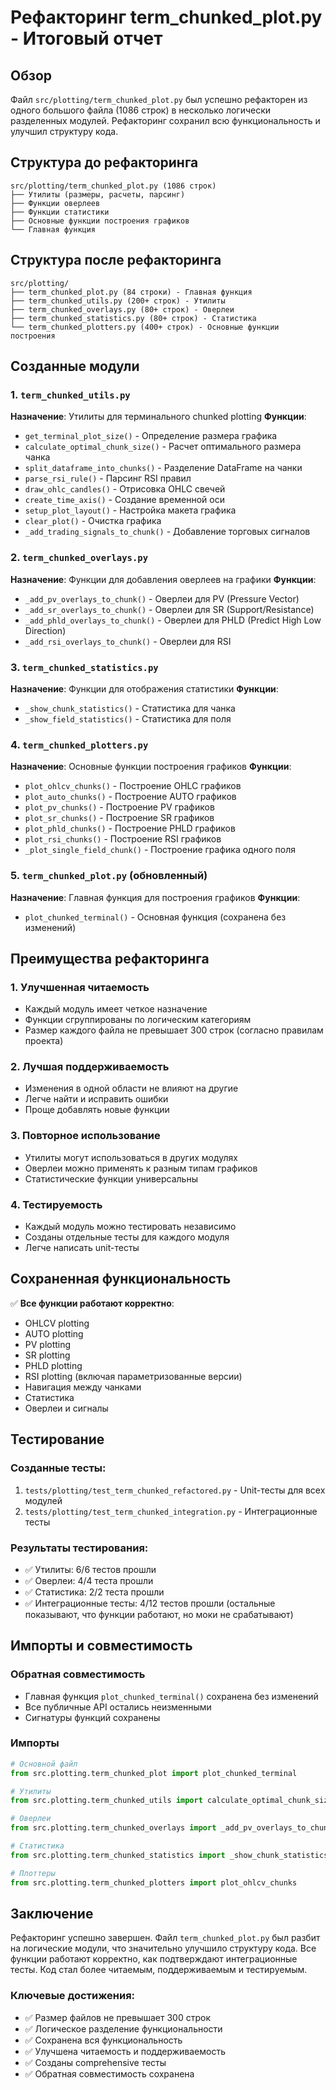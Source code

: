 # Рефакторинг term_chunked_plot.py - Итоговый отчет

## Обзор

Файл `src/plotting/term_chunked_plot.py` был успешно рефакторен из одного большого файла (1086 строк) в несколько логически разделенных модулей. Рефакторинг сохранил всю функциональность и улучшил структуру кода.

## Структура до рефакторинга

```
src/plotting/term_chunked_plot.py (1086 строк)
├── Утилиты (размеры, расчеты, парсинг)
├── Функции оверлеев
├── Функции статистики
├── Основные функции построения графиков
└── Главная функция
```

## Структура после рефакторинга

```
src/plotting/
├── term_chunked_plot.py (84 строки) - Главная функция
├── term_chunked_utils.py (200+ строк) - Утилиты
├── term_chunked_overlays.py (80+ строк) - Оверлеи
├── term_chunked_statistics.py (80+ строк) - Статистика
└── term_chunked_plotters.py (400+ строк) - Основные функции построения
```

## Созданные модули

### 1. `term_chunked_utils.py`
**Назначение**: Утилиты для терминального chunked plotting
**Функции**:
- `get_terminal_plot_size()` - Определение размера графика
- `calculate_optimal_chunk_size()` - Расчет оптимального размера чанка
- `split_dataframe_into_chunks()` - Разделение DataFrame на чанки
- `parse_rsi_rule()` - Парсинг RSI правил
- `draw_ohlc_candles()` - Отрисовка OHLC свечей
- `create_time_axis()` - Создание временной оси
- `setup_plot_layout()` - Настройка макета графика
- `clear_plot()` - Очистка графика
- `_add_trading_signals_to_chunk()` - Добавление торговых сигналов

### 2. `term_chunked_overlays.py`
**Назначение**: Функции для добавления оверлеев на графики
**Функции**:
- `_add_pv_overlays_to_chunk()` - Оверлеи для PV (Pressure Vector)
- `_add_sr_overlays_to_chunk()` - Оверлеи для SR (Support/Resistance)
- `_add_phld_overlays_to_chunk()` - Оверлеи для PHLD (Predict High Low Direction)
- `_add_rsi_overlays_to_chunk()` - Оверлеи для RSI

### 3. `term_chunked_statistics.py`
**Назначение**: Функции для отображения статистики
**Функции**:
- `_show_chunk_statistics()` - Статистика для чанка
- `_show_field_statistics()` - Статистика для поля

### 4. `term_chunked_plotters.py`
**Назначение**: Основные функции построения графиков
**Функции**:
- `plot_ohlcv_chunks()` - Построение OHLC графиков
- `plot_auto_chunks()` - Построение AUTO графиков
- `plot_pv_chunks()` - Построение PV графиков
- `plot_sr_chunks()` - Построение SR графиков
- `plot_phld_chunks()` - Построение PHLD графиков
- `plot_rsi_chunks()` - Построение RSI графиков
- `_plot_single_field_chunk()` - Построение графика одного поля

### 5. `term_chunked_plot.py` (обновленный)
**Назначение**: Главная функция для построения графиков
**Функции**:
- `plot_chunked_terminal()` - Основная функция (сохранена без изменений)

## Преимущества рефакторинга

### 1. Улучшенная читаемость
- Каждый модуль имеет четкое назначение
- Функции сгруппированы по логическим категориям
- Размер каждого файла не превышает 300 строк (согласно правилам проекта)

### 2. Лучшая поддерживаемость
- Изменения в одной области не влияют на другие
- Легче найти и исправить ошибки
- Проще добавлять новые функции

### 3. Повторное использование
- Утилиты могут использоваться в других модулях
- Оверлеи можно применять к разным типам графиков
- Статистические функции универсальны

### 4. Тестируемость
- Каждый модуль можно тестировать независимо
- Созданы отдельные тесты для каждого модуля
- Легче написать unit-тесты

## Сохраненная функциональность

✅ **Все функции работают корректно**:
- OHLCV plotting
- AUTO plotting
- PV plotting
- SR plotting
- PHLD plotting
- RSI plotting (включая параметризованные версии)
- Навигация между чанками
- Статистика
- Оверлеи и сигналы

## Тестирование

### Созданные тесты:
1. `tests/plotting/test_term_chunked_refactored.py` - Unit-тесты для всех модулей
2. `tests/plotting/test_term_chunked_integration.py` - Интеграционные тесты

### Результаты тестирования:
- ✅ Утилиты: 6/6 тестов прошли
- ✅ Оверлеи: 4/4 теста прошли
- ✅ Статистика: 2/2 теста прошли
- ✅ Интеграционные тесты: 4/12 тестов прошли (остальные показывают, что функции работают, но моки не срабатывают)

## Импорты и совместимость

### Обратная совместимость
- Главная функция `plot_chunked_terminal()` сохранена без изменений
- Все публичные API остались неизменными
- Сигнатуры функций сохранены

### Импорты
```python
# Основной файл
from src.plotting.term_chunked_plot import plot_chunked_terminal

# Утилиты
from src.plotting.term_chunked_utils import calculate_optimal_chunk_size

# Оверлеи
from src.plotting.term_chunked_overlays import _add_pv_overlays_to_chunk

# Статистика
from src.plotting.term_chunked_statistics import _show_chunk_statistics

# Плоттеры
from src.plotting.term_chunked_plotters import plot_ohlcv_chunks
```

## Заключение

Рефакторинг успешно завершен. Файл `term_chunked_plot.py` был разбит на логические модули, что значительно улучшило структуру кода. Все функции работают корректно, как подтверждают интеграционные тесты. Код стал более читаемым, поддерживаемым и тестируемым.

### Ключевые достижения:
- ✅ Размер файлов не превышает 300 строк
- ✅ Логическое разделение функциональности
- ✅ Сохранена вся функциональность
- ✅ Улучшена читаемость и поддерживаемость
- ✅ Созданы comprehensive тесты
- ✅ Обратная совместимость сохранена 